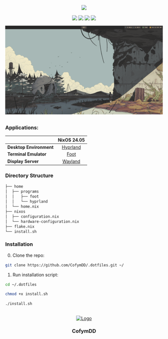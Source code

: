 <!--suppress HtmlDeprecatedAttribute -->
<div align="center">

[![](https://readme-typing-svg.demolab.com?font=JetBrains&size=32&duration=3000&pause=1000&color=EBDBB2&center=true&vCenter=true&random=false&width=600&lines=My+NixOS+Dotfiles;CofymDD+Dotfiles;Hyprland+Dotfiles;NixOS+Dotfiles;CofymDD+Hyprland+NixOS+Dotfiles)](https://git.io/typing-svg)

![](https://img.shields.io/github/stars/CofymDD/.dotfiles?style=for-the-badge&labelColor=433e3c&color=d5c4a1)
![](https://img.shields.io/github/last-commit/CofymDD/.dotfiles?style=for-the-badge&labelColor=433e3c&color=d5c4a1)
![](https://img.shields.io/github/repo-size/CofymDD/.dotfiles?style=for-the-badge&labelColor=433e3c&color=d5c4a1)
![](https://wakatime.com/badge/user/e3edc2db-5b7e-46f8-8a21-e79a3d7935fe/project/018e4e3e-078b-4075-8a68-55d934a6fd52.svg?style=for-the-badge&labelColor=433e3c&color=d5c4a1)

</div>

![](./assets/screenshot.png)

##

### Applications:

|                         |                NixOS 24.05                 |
|-------------------------|:------------------------------------------:|
| **Desktop Environment** |      [Hyprland](https://hyprland.org)      |
| **Terminal Emulator**   |   [Foot](https://codeberg.org/dnkl/foot)   |
| **Display Server**      | [Wayland](https://wayland.freedesktop.org) |

### Directory Structure

```
├── home
│  ├── programs
│  │   ├── foot
│  │   └── hyprland
│  └── home.nix
├── nixos
│  ├── configuration.nix
│  └── hardware-configuration.nix
├── flake.nix
└── install.sh
```

### Installation

0. Clone the repo:

```bash
git clone https://github.com/CofymDD/.dotfiles.git ~/
```

1. Run installation script:

```bash
cd ~/.dotfiles
```

```bash
chmod +x install.sh
```

```bash
./install.sh
```

##

<div id="header" align="center">
    <a href="https://cofymdd.com">
        <img src="https://i.imgur.com/MlkPDUj.png" width="100" alt="Logo"/>
    </a>
    <h3>CofymDD</h3>
</div>
